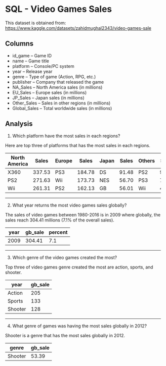 # SQL - Video Games Sales
This dataset is obtained from:
https://www.kaggle.com/datasets/zahidmughal2343/video-games-sale

## Columns
- id_game – Game ID
- name – Game title
- platform – Console/PC system
- year – Release year
- genre – Type of game (Action, RPG, etc.)
- publisher – Company that released the game
- NA_Sales – North America sales (in millions)
- EU_Sales – Europe sales (in millions)
- JP_Sales – Japan sales (in millions)
- Other_Sales – Sales in other regions (in millions)
- Global_Sales – Total worldwide sales (in millions)

## Analysis
1. Which platform have the most sales in each regions?

Here are top three of platforms that has the most sales in each regions.

| North America | Sales | Europe | Sales | Japan | Sales | Others | Sales | Global | Sales |
| --- | --- | --- | --- | --- | --- | --- | --- | --- | --- | 
| X360 | 337.53 | PS3 | 184.78 | DS | 91.48 | PS2 | 94.93 | PS2 | 572.05 |
| PS2 | 271.63 | Wii | 173.73 | NES | 56.70 | PS3 | 74.40 | X360 | 543.11 |
| Wii | 261.31 | PS2 | 162.13 | GB | 56.01 | Wii | 48.37 | Wii | 529.23 |
---
2. What year returns the most video games sales globally?

The sales of video games between 1980-2016 is in 2009 where globally, the sales reach 304.41 millions (7.1% of the overall sales).

| year | gb_sale | percent |
| --- | --- | --- |
| 2009 | 304.41 |7.1 |
---
3. Which genre of the video games created the most?

Top three of video games genre created the most are action, sports, and shooter.

| year | gb_sale |
| --- | --- |
| Action | 205 |
| Sports | 133 |
| Shooter | 128 |
---
4. What genre of games was having the most sales globally in 2012?

Shooter is a genre that has the most sales globally in 2012.

| genre | gb_sale |
| --- | --- |
| Shooter | 53.39 |
